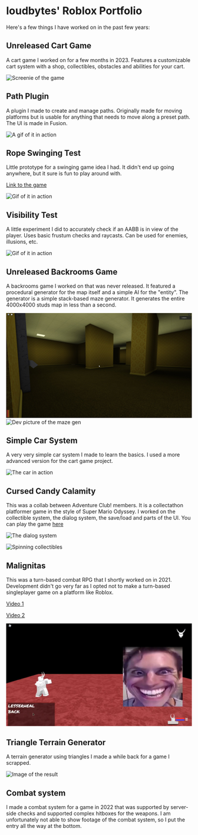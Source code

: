 # loudbytes' Roblox Portfolio

Here's a few things I have worked on in the past few years:

## Unreleased Cart Game

A cart game I worked on for a few months in 2023. Features a customizable cart system with a shop, collectibles, obstacles and abilities for your cart.

![Screenie of the game](files/cart.png)

## Path Plugin

A plugin I made to create and manage paths. Originally made for moving platforms but is usable for anything that needs to move along a preset path. The UI is made in Fusion.

![A gif of it in action](files/path.gif)

## Rope Swinging Test

Little prototype for a swinging game idea I had. It didn't end up going anywhere, but it sure is fun to play around with.

[Link to the game](https://www.roblox.com/games/10130525843/Rope-Swing-Test)

![Gif of it in action](files/swing.gif)

## Visibility Test

A little experiment I did to accurately check if an AABB is in view of the player. Uses basic frustum checks and raycasts. Can be used for enemies, illusions, etc.

![Gif of it in action](files/visible.gif)

## Unreleased Backrooms Game

A backrooms game I worked on that was never released. It featured a procedural generator for the map itself and a simple AI for the "entity". The generator is a simple stack-based maze generator. It generates the entire 4000x4000 studs map in less than a second.

![Backrooms](files/backrooms1.jpg)
![Dev picture of the maze gen](files/backrooms2.png)

## Simple Car System

A very very simple car system I made to learn the basics. I used a more advanced version for the cart game project.

![The car in action](files/car.gif)

## Cursed Candy Calamity

This was a collab between Adventure Club! members. It is a collectathon platformer game in the style of Super Mario Odyssey. I worked on the collectible system, the dialog system, the save/load and parts of the UI. You can play the game [here](https://www.roblox.com/games/7199015832/Halloween-2021-Cursed-Candy-Calamity)

![The dialog system](files/ccc1.png)

![Spinning collectibles](files/ccc2.gif)

## Malignitas

This was a turn-based combat RPG that I shortly worked on in 2021. Development didn't go very far as I opted not to make a turn-based singleplayer game on a platform like Roblox.

[Video 1](https://www.youtube.com/watch?v=WOSMDONHibE)

[Video 2](https://www.youtube.com/watch?v=z6Q8Gslt_Fs)

![Screencap of the video](files/malignitas.jpg)

## Triangle Terrain Generator

A terrain generator using triangles I made a while back for a game I scrapped.

![Image of the result](files/terrain.png)

## Combat system

I made a combat system for a game in 2022 that was supported by server-side checks and supported complex hitboxes for the weapons. I am unfortunately not able to show footage of the combat system, so I put the entry all the way at the bottom.